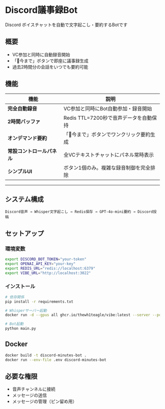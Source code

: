 # Discord議事録Bot

Discord ボイスチャットを自動で文字起こし・要約するBotです

## 概要

- VC参加と同時に自動録音開始
- 「📜今まで」ボタンで即座に議事録生成
- 過去2時間分の会話をいつでも要約可能

## 機能


| 機能 | 説明 |
|------|------|
| **完全自動録音** | VC参加と同時にBot自動参加・録音開始 |
| **2時間バッファ** | Redis TTL=7200秒で音声データを自動保持 |
| **オンデマンド要約** | 「📜今まで」ボタンでワンクリック要約生成 |
| **常設コントロールパネル** | 全VCテキストチャットにパネル常時表示 |
| **シンプルUI** | ボタン1個のみ。複雑な録音制御を完全排除 |

---

## システム構成

```
Discord音声 → Whisper文字起こし → Redis保存 → GPT-4o-mini要約 → Discord投稿
```

## セットアップ

### 環境変数

```bash
export DISCORD_BOT_TOKEN="your-token"
export OPENAI_API_KEY="your-key"
export REDIS_URL="redis://localhost:6379"
export VIBE_URL="http://localhost:3022"
```

### インストール

```bash
# 依存関係
pip install -r requirements.txt

# Whisperサーバー起動
docker run -d --gpus all ghcr.io/thewh1teagle/vibe:latest --server --port 3022

# Bot起動
python main.py
```

## Docker

```bash
docker build -t discord-minutes-bot .
docker run --env-file .env discord-minutes-bot
```


## 必要な権限

- 音声チャンネルに接続
- メッセージの送信
- メッセージの管理（ピン留め用）
